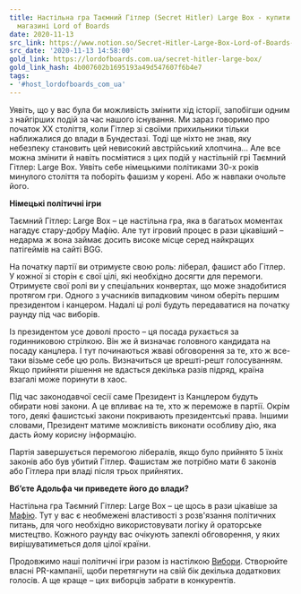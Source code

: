 ```yaml
---
title: Настільна гра Таємний Гітлер (Secret Hitler) Large Box - купити в інтернет
  магазині Lord of Boards
date: 2020-11-13
src_link: https://www.notion.so/Secret-Hitler-Large-Box-Lord-of-Boards-9116933d27e54b1e934f933e5d03a27b
src_date: '2020-11-13 14:58:00'
gold_link: https://lordofboards.com.ua/secret-hitler-large-box/
gold_link_hash: 4b007602b1695193a49d547607f6b4e7
tags:
- '#host_lordofboards_com_ua'
---
```



Уявіть, що у вас була би можливість змінити хід історії, запобігши одним з найгірших подій за час нашого існування. Ми зараз говоримо про початок ХХ століття, коли Гітлер зі своїми прихильники тільки наближалися до влади в Бундестазі. Тоді ще ніхто не знав, яку небезпеку становить цей невисокий австрійський хлопчина… Але все можна змінити й навіть посміятися з цих подій у настільній грі Таємний Гітлер: Large Box. Уявіть себе німецькими політиками 30-х років минулого століття та поборіть фашизм у корені. Або ж навпаки очольте його.

 **Німецькі політичні ігри**

 Таємний Гітлер: Large Box – це настільна гра, яка в багатьох моментах нагадує стару-добру Мафію. Але тут ігровий процес в рази цікавіший – недарма ж вона займає досить високе місце серед найкращих патігеймів на сайті BGG.

 На початку партії ви отримуєте свою роль: ліберал, фашист або Гітлер. У кожної зі сторін є свої цілі, які необхідно досягти для перемоги. Отримуєте свої ролі ви у спеціальних конвертах, що може знадобитися протягом гри. Одного з учасників випадковим чином оберіть першим президентом і канцером. Надалі ці ролі будуть передаватися на початку раунду під час виборів.

 Із президентом усе доволі просто – ця посада рухається за годинниковою стрілкою. Він же й визначає головного кандидата на посаду канцлера. І тут починаються жваві обговорення за те, хто ж все-таки візьме себе цю роль. Визначиться це врешті-решт голосуванням. Якщо прийняти рішення не вдасться декілька разів підряд, країна взагалі може поринути в хаос.

 Під час законодавчої сесії саме Президент із Канцлером будуть обирати нові закони. А це впливає на те, хто ж переможе в партії. Окрім того, деякі фашистські закони покривають президентські права. Іншими словами, Президент матиме можливість виконати особливу дію, яка дасть йому корисну інформацію.

 Партія завершується перемогою лібералів, якщо було прийнято 5 їхніх законів або був убитий Гітлер. Фашистам же потрібно мати 6 законів або Гітлера при владі після трьох прийнятих.

 **Вб’єте Адольфа чи приведете його до влади?**

 Настільна гра Таємний Гітлер: Large Box – це щось в рази цікавіше за [Мафію](https://lordofboards.com.ua/mafiya-vsya-semya-v-sbore/). Тут у вас є необмежені властивості з розв'язання політичних питань, для чого необхідно використовувати логіку й ораторське мистецтво. Кожного раунду вас очікують запеклі обговорення, у яких вирішуватиметься доля цілої країни.

 Продовжимо наші політичні ігри разом із настілкою [Вибори](https://lordofboards.com.ua/vibori/). Створюйте власні PR-кампанії, щоби перетягнути на свій бік декілька додаткових голосів. А ще краще – цих виборців забрати в конкурентів.